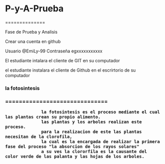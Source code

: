 # P-y-A-Prueba
==============

Fase de Prueba y Analisis

Crear una cuenta en github

Usuario @EmiLy-99  Contraseña egxxxxxxxxxxx

El estudiante intalara el cliente de GIT en su computador

el estudiante instalara el cliente de Github en el escrirtorio de su computador

<h3>la fotosintesis <h3>
==============================

                  la fotosintesis es el proceso mediante el cual las plantas crean su propio alimento.
                  las plantas y los arboles realizan este proceso.
                  para la realizacion de este las plantas necesitan de la clorofila, 
                  la cual es la encargada de realizar la primera fase del proceso "la absorcion de los rayos solares"
                  a su ves la clororfila es la causante del color verde de las palanta y las hojas de los arboles.
                  
       
